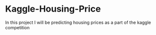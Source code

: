# Kaggle-Housing-Price
In this project I will be predicting housing prices as a part of the kaggle competition
